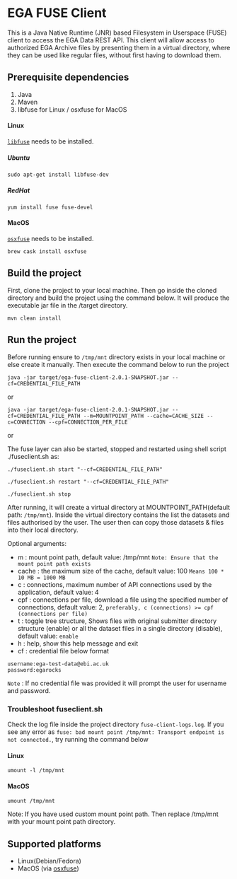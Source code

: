 # EGA FUSE Client
This is a Java Native Runtime (JNR) based Filesystem in Userspace (FUSE) client to access the EGA Data REST API. This client will allow access 
to authorized EGA Archive files by presenting them in a virtual directory, where they can be used like regular files, 
without first having to download them.

## Prerequisite dependencies
1. Java
2. Maven
3. libfuse for Linux / osxfuse for MacOS

#### Linux

[`libfuse`](https://github.com/libfuse/libfuse) needs to be installed.

##### Ubuntu
```
sudo apt-get install libfuse-dev
``` 

##### RedHat
```
yum install fuse fuse-devel
``` 

#### MacOS

[`osxfuse`](https://osxfuse.github.io) needs to be installed.

```
brew cask install osxfuse
```


## Build the project
First, clone the project to your local machine. Then go inside the cloned directory and build the project using the command below. It will produce the executable jar file in the /target directory.
```
mvn clean install
```

## Run the project

Before running ensure to `/tmp/mnt` directory exists in your local machine or else create it manually. Then execute the command below to run the project

```
java -jar target/ega-fuse-client-2.0.1-SNAPSHOT.jar --cf=CREDENTIAL_FILE_PATH
```
or
```
java -jar target/ega-fuse-client-2.0.1-SNAPSHOT.jar --cf=CREDENTIAL_FILE_PATH --m=MOUNTPOINT_PATH --cache=CACHE_SIZE --c=CONNECTION --cpf=CONNECTION_PER_FILE
```
or

The fuse layer can also be started, stopped and restarted using shell script ./fuseclient.sh as:

```
./fuseclient.sh start "--cf=CREDENTIAL_FILE_PATH"
```
 
```
./fuseclient.sh restart "--cf=CREDENTIAL_FILE_PATH"
```

``` 
./fuseclient.sh stop
```

After running, it will create a virtual directory at MOUNTPOINT_PATH(default path: `/tmp/mnt`). Inside the virtual directory contains the list the datasets and files authorised by the user. The user then can copy those datasets & files into their local directory.

Optional arguments:
* m : mount point path, default value: /tmp/mnt `Note: Ensure that the mount point path exists`
* cache : the maximum size of the cache, default value: 100 `Means 100 * 10 MB = 1000 MB`
* c : connections, maximum number of API connections used by the application, default value: 4
* cpf : connections per file, download a file using the specified number of connections, default value: 2, `preferably, c (connections) >= cpf (connections per file)`
* t : toggle tree structure, Shows files with original submitter directory structure (enable) or all the dataset files in a single directory (disable), default value: `enable`
* h : help, show this help message and exit
* cf : credential file below format
```
username:ega-test-data@ebi.ac.uk
password:egarocks
```

`Note` : If no credential file was provided it will prompt the user for username and password.

### Troubleshoot fuseclient.sh
Check the log file inside the project directory `fuse-client-logs.log`. If you see any error as `fuse: bad mount point /tmp/mnt: Transport endpoint is not connected.`, try running the command below

#### Linux
```
umount -l /tmp/mnt
```

#### MacOS
```
umount /tmp/mnt
```

Note: If you have used custom mount point path. Then replace /tmp/mnt with your mount point path directory.

## Supported platforms
* Linux(Debian/Fedora)                                                         
* MacOS (via [osxfuse](https://osxfuse.github.io/))
